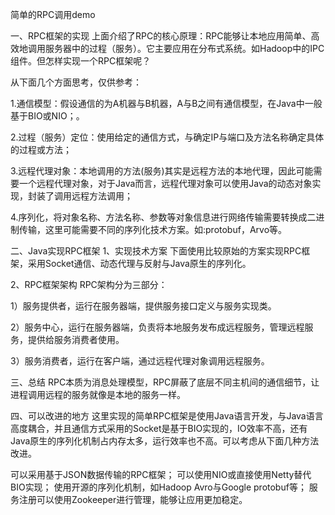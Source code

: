 简单的RPC调用demo

一、RPC框架的实现
    上面介绍了RPC的核心原理：RPC能够让本地应用简单、高效地调用服务器中的过程（服务）。它主要应用在分布式系统。如Hadoop中的IPC组件。但怎样实现一个RPC框架呢？

从下面几个方面思考，仅供参考：

1.通信模型：假设通信的为A机器与B机器，A与B之间有通信模型，在Java中一般基于BIO或NIO；。

2.过程（服务）定位：使用给定的通信方式，与确定IP与端口及方法名称确定具体的过程或方法；

3.远程代理对象：本地调用的方法(服务)其实是远程方法的本地代理，因此可能需要一个远程代理对象，对于Java而言，远程代理对象可以使用Java的动态对象实现，封装了调用远程方法调用；

4.序列化，将对象名称、方法名称、参数等对象信息进行网络传输需要转换成二进制传输，这里可能需要不同的序列化技术方案。如:protobuf，Arvo等。


二、Java实现RPC框架
1、实现技术方案
     下面使用比较原始的方案实现RPC框架，采用Socket通信、动态代理与反射与Java原生的序列化。

2、RPC框架架构
RPC架构分为三部分：

1）服务提供者，运行在服务器端，提供服务接口定义与服务实现类。

2）服务中心，运行在服务器端，负责将本地服务发布成远程服务，管理远程服务，提供给服务消费者使用。

3）服务消费者，运行在客户端，通过远程代理对象调用远程服务。

三、总结
      RPC本质为消息处理模型，RPC屏蔽了底层不同主机间的通信细节，让进程调用远程的服务就像是本地的服务一样。

四、可以改进的地方
     这里实现的简单RPC框架是使用Java语言开发，与Java语言高度耦合，并且通信方式采用的Socket是基于BIO实现的，IO效率不高，还有Java原生的序列化机制占内存太多，运行效率也不高。可以考虑从下面几种方法改进。

可以采用基于JSON数据传输的RPC框架；
可以使用NIO或直接使用Netty替代BIO实现；
使用开源的序列化机制，如Hadoop Avro与Google protobuf等；
服务注册可以使用Zookeeper进行管理，能够让应用更加稳定。
